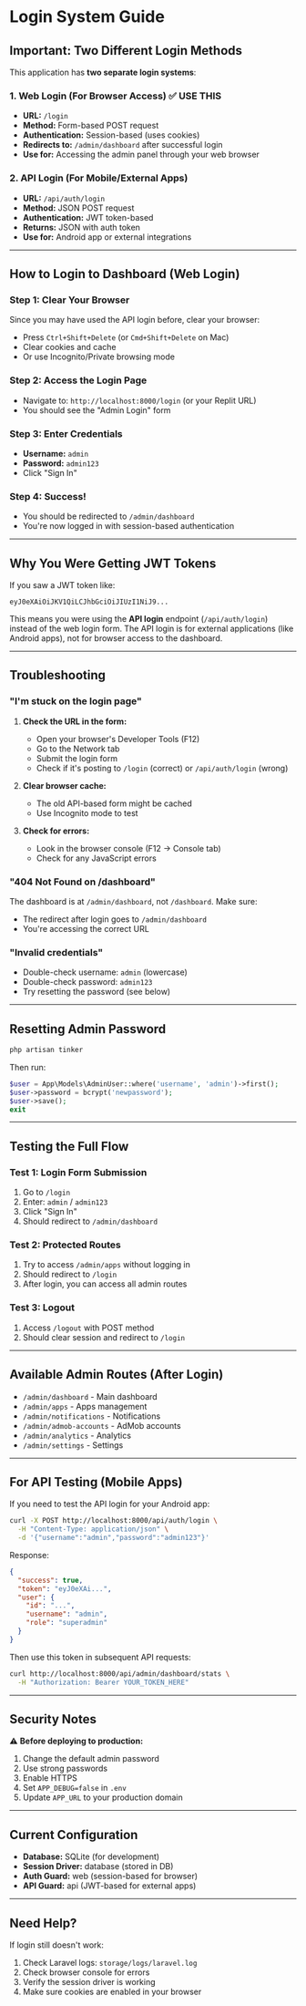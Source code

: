 # Login System Guide

## Important: Two Different Login Methods

This application has **two separate login systems**:

### 1. Web Login (For Browser Access) ✅ **USE THIS**
- **URL:** `/login`
- **Method:** Form-based POST request
- **Authentication:** Session-based (uses cookies)
- **Redirects to:** `/admin/dashboard` after successful login
- **Use for:** Accessing the admin panel through your web browser

### 2. API Login (For Mobile/External Apps)
- **URL:** `/api/auth/login`
- **Method:** JSON POST request
- **Authentication:** JWT token-based
- **Returns:** JSON with auth token
- **Use for:** Android app or external integrations

---

## How to Login to Dashboard (Web Login)

### Step 1: Clear Your Browser
Since you may have used the API login before, clear your browser:
- Press `Ctrl+Shift+Delete` (or `Cmd+Shift+Delete` on Mac)
- Clear cookies and cache
- Or use Incognito/Private browsing mode

### Step 2: Access the Login Page
- Navigate to: `http://localhost:8000/login` (or your Replit URL)
- You should see the "Admin Login" form

### Step 3: Enter Credentials
- **Username:** `admin`
- **Password:** `admin123`
- Click "Sign In"

### Step 4: Success!
- You should be redirected to `/admin/dashboard`
- You're now logged in with session-based authentication

---

## Why You Were Getting JWT Tokens

If you saw a JWT token like:
```
eyJ0eXAiOiJKV1QiLCJhbGciOiJIUzI1NiJ9...
```

This means you were using the **API login** endpoint (`/api/auth/login`) instead of the web login form. The API login is for external applications (like Android apps), not for browser access to the dashboard.

---

## Troubleshooting

### "I'm stuck on the login page"

1. **Check the URL in the form:**
   - Open your browser's Developer Tools (F12)
   - Go to the Network tab
   - Submit the login form
   - Check if it's posting to `/login` (correct) or `/api/auth/login` (wrong)

2. **Clear browser cache:**
   - The old API-based form might be cached
   - Use Incognito mode to test

3. **Check for errors:**
   - Look in the browser console (F12 → Console tab)
   - Check for any JavaScript errors

### "404 Not Found on /dashboard"

The dashboard is at `/admin/dashboard`, not `/dashboard`. Make sure:
- The redirect after login goes to `/admin/dashboard`
- You're accessing the correct URL

### "Invalid credentials"

- Double-check username: `admin` (lowercase)
- Double-check password: `admin123`
- Try resetting the password (see below)

---

## Resetting Admin Password

```bash
php artisan tinker
```

Then run:
```php
$user = App\Models\AdminUser::where('username', 'admin')->first();
$user->password = bcrypt('newpassword');
$user->save();
exit
```

---

## Testing the Full Flow

### Test 1: Login Form Submission
1. Go to `/login`
2. Enter: `admin` / `admin123`
3. Click "Sign In"
4. Should redirect to `/admin/dashboard`

### Test 2: Protected Routes
1. Try to access `/admin/apps` without logging in
2. Should redirect to `/login`
3. After login, you can access all admin routes

### Test 3: Logout
1. Access `/logout` with POST method
2. Should clear session and redirect to `/login`

---

## Available Admin Routes (After Login)

- `/admin/dashboard` - Main dashboard
- `/admin/apps` - Apps management
- `/admin/notifications` - Notifications
- `/admin/admob-accounts` - AdMob accounts
- `/admin/analytics` - Analytics
- `/admin/settings` - Settings

---

## For API Testing (Mobile Apps)

If you need to test the API login for your Android app:

```bash
curl -X POST http://localhost:8000/api/auth/login \
  -H "Content-Type: application/json" \
  -d '{"username":"admin","password":"admin123"}'
```

Response:
```json
{
  "success": true,
  "token": "eyJ0eXAi...",
  "user": {
    "id": "...",
    "username": "admin",
    "role": "superadmin"
  }
}
```

Then use this token in subsequent API requests:
```bash
curl http://localhost:8000/api/admin/dashboard/stats \
  -H "Authorization: Bearer YOUR_TOKEN_HERE"
```

---

## Security Notes

⚠️ **Before deploying to production:**

1. Change the default admin password
2. Use strong passwords
3. Enable HTTPS
4. Set `APP_DEBUG=false` in `.env`
5. Update `APP_URL` to your production domain

---

## Current Configuration

- **Database:** SQLite (for development)
- **Session Driver:** database (stored in DB)
- **Auth Guard:** web (session-based for browser)
- **API Guard:** api (JWT-based for external apps)

---

## Need Help?

If login still doesn't work:
1. Check Laravel logs: `storage/logs/laravel.log`
2. Check browser console for errors
3. Verify the session driver is working
4. Make sure cookies are enabled in your browser
